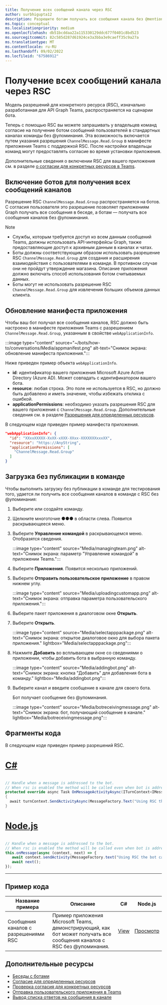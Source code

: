 ```yaml
---
title: Получение всех сообщений канала через RSC
author: surbhigupta12
description: Разрешите ботам получать все сообщения канала без @mentioned с помощью разрешений RSC. Чтение в разделе webApplicationInfo или авторизации в манифесте.
ms.topic: conceptual
ms.localizationpriority: medium
ms.openlocfilehash: db51bcddaa22a115330129ddc677f0401c8bd523
ms.sourcegitcommit: 82c585d287d61924ce3a3bba3e9caeff35c9a27a
ms.translationtype: MT
ms.contentlocale: ru-RU
ms.lasthandoff: 09/02/2022
ms.locfileid: "67586912"
---
```

# <a name="receive-all-channel-messages-with-rsc"></a>Получение всех сообщений канала через RSC

Модель разрешений для конкретного ресурса (RSC), изначально разработанная для API Graph Teams, распространяется на сценарии бота.

Теперь с помощью RSC вы можете запрашивать у владельцев команд согласие на получение ботом сообщений пользователей в стандартных каналах команды без @упоминания. Эта возможность включается путем указания разрешения `ChannelMessage.Read.Group` в манифесте приложения Teams с поддержкой RSC. После настройки владельцы команд могут предоставлять согласие во время установки приложения.

Дополнительные сведения о включении RSC для вашего приложения см. в разделе [о согласии для конкретных ресурсов в Teams](/microsoftteams/platform/graph-api/rsc/resource-specific-consent#update-your-teams-app-manifest).

## <a name="enable-bots-to-receive-all-channel-messages"></a>Включение ботов для получения всех сообщений каналов

Разрешение RSC `ChannelMessage.Read.Group` распространяется на ботов. С согласия пользователя это разрешение позволяет приложениям Graph получать все сообщения в беседе, а ботам — получать все сообщения каналов без @упоминания.

> [!NOTE]
>
> * Службы, которым требуется доступ ко всем данным сообщений Teams, должны использовать API-интерфейсы Graph, также предоставляющие доступ к архивным данным в каналах и чатах.
> * Боты должны соответствующим образом использовать разрешение RSC `ChannelMessage.Read.Group` для создания и расширения взаимодействия с пользователями в команде. В противном случае они не пройдут утверждение магазина. Описание приложения должно включать способ использования ботом считываемых данных.
> * Боты могут не использовать разрешение RSC `ChannelMessage.Read.Group` для извлечения больших объемов данных клиента.

## <a name="update-app-manifest"></a>Обновление манифеста приложения

Чтобы ваш бот получал все сообщения каналов, RSC должно быть настроено в манифесте приложения Teams с разрешением `ChannelMessage.Read.Group`, указанным в свойстве `webApplicationInfo`.

:::image type="content" source="~/bots/how-to/conversations/Media/appmanifest.png" alt-text="Снимок экрана: обновление манифеста приложения.":::

Ниже приведен пример объекта `webApplicationInfo`.

* **id**: идентификатор вашего приложения Microsoft Azure Active Directory (Azure AD). Может совпадать с идентификатором вашего бота.
* **resource**: любая строка. Это поле не используется в RSC, но должно быть добавлено и иметь значение, чтобы избежать отклика с ошибкой.
* **applicationPermissions**: необходимо указать разрешения RSC для вашего приложения с `ChannelMessage.Read.Group`. Дополнительные сведения см. в разделе [Разрешения для определенных ресурсов](/microsoftteams/platform/graph-api/rsc/resource-specific-consent#resource-specific-permissions).

В следующем коде приведен пример манифеста приложения.

```json
"webApplicationInfo": {
  "id": "XXxxXXXXX-XxXX-xXXX-XXxx-XXXXXXXxxxXX",
  "resource": "https://AnyString",
  "applicationPermissions": [
    "ChannelMessage.Read.Group"
  ]
}
```

## <a name="sideload-in-a-team"></a>Загрузка без публикации в команде

Чтобы выполнить загрузку без публикации в команде для тестирования того, удается ли получить все сообщения каналов в команде с RSC без @упоминания:

1. Выберите или создайте команду.
1. Щелкните многоточие &#x25CF;&#x25CF;&#x25CF; в области слева. Появится раскрывающееся меню.
1. Выберите **Управление командой** в раскрывающемся меню. Отобразятся сведения.

   :::image type="content" source="Media/managingteam.png" alt-text="Снимок экрана: параметр &quot;Управление командой&quot; в приложении Teams.":::

1. Выберите **Приложения**. Появится несколько приложений.

1. Выберите **Отправить пользовательское приложение** в правом нижнем углу.

      :::image type="content" source="Media/uploadingcustomapp.png" alt-text="Снимок экрана: отправка параметра пользовательского приложения.":::
  
1. Выберите пакет приложения в диалоговом окне **Открыть**.

1. Выберите **Открыть**.

      :::image type="content" source="Media/selectapppackage.png" alt-text="Снимок экрана: открытое диалоговое окно для выбора пакета приложения." lightbox="Media/selectapppackage.png":::

1. Нажмите **Добавить** во всплывающем окне со сведениями о приложении, чтобы добавить бота в выбранную команду.

      :::image type="content" source="Media/addingbot.png" alt-text="Снимок экрана: кнопка &quot;Добавить&quot; для добавления бота в команду." lightbox="Media/addingbot.png":::

1. Выберите канал и введите сообщение в канале для своего бота.

    Бот получает сообщение без @упоминания.

      :::image type="content" source="Media/botreceivingmessage.png" alt-text="Снимок экрана: бот, получающий сообщение в канале." lightbox="Media/botreceivingmessage.png":::

## <a name="code-snippets"></a>Фрагменты кода

В следующем коде приведен пример разрешений RSC.

# <a name="c"></a>[C#](#tab/dotnet)

```csharp

// Handle when a message is addressed to the bot. 
// When rsc is enabled the method will be called even when bot is addressed without being @mentioned
protected override async Task OnMessageActivityAsync(ITurnContext<IMessageActivity> turnContext, CancellationToken cancellationToken)
{
  await turnContext.SendActivityAsync(MessageFactory.Text("Using RSC the bot can receive messages across channels in team without being @mentioned."));
}
```

# <a name="nodejs"></a>[Node.js](#tab/nodejs)

```javascript

// Handle when a message is addressed to the bot. 
// When rsc is enabled the method will be called even when bot is addressed without being @mentioned
this.onMessage(async (context, next) => {
   await context.sendActivity(MessageFactory.text("Using RSC the bot can receive messages across channles in team without being @mentioned."))
   await next();
});
```

---

## <a name="code-sample"></a>Пример кода

| Название примера | Описание | C# |Node.js|
|-------------|-------------|------|----|
|Сообщения каналов с разрешениями RSC| Пример приложения Microsoft Teams, демонстрирующий, как бот может получать все сообщения каналов с RSC без @упоминания.| [View](https://github.com/OfficeDev/Microsoft-Teams-Samples/tree/main/samples/bot-receive-channel-messages-withRSC/csharp) | [Просмотр](https://github.com/OfficeDev/Microsoft-Teams-Samples/tree/main/samples/bot-receive-channel-messages-withRSC/nodejs) |

## <a name="see-also"></a>Дополнительные ресурсы

* [Беседы с ботами](/microsoftteams/platform/bots/how-to/conversations/conversation-basics)
* [Согласие для определенных ресурсов](/microsoftteams/resource-specific-consent)
* [Проверка согласия для конкретных ресурсов](/microsoftteams/platform/graph-api/rsc/test-resource-specific-consent)
* [Отправка пользовательского приложения в Teams](~/concepts/deploy-and-publish/apps-upload.md)
* [Вывод списка ответов на сообщения в канале](/graph/api/chatmessage-list-replies?view=graph-rest-1.0&tabs=http&preserve-view=true)
